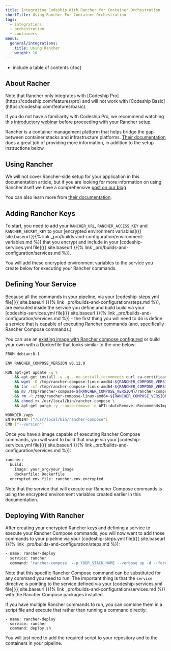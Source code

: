 ```yaml
---
title: Integrating Codeship With Rancher for Container Orchestration
shortTitle: Using Rancher For Container Orchestration
tags:
  - integrations
  - orchestration
  - containers
menus:
  general/integrations:
    title: Using Rancher
    weight: 10
---
```


* include a table of contents
{:toc}

## About Racher

<div class="info-block">
Note that Rancher only integrates with [Codeship Pro](https://codeship.com/features/pro) and will not work with [Codeship Basic](https://codeship.com/features/basic).

If you do not have a familiarity with Codeship Pro, we recommend watching this [introductory webinar](https://resources.codeship.com/webinars/env-parity-docker-codeship-jet) before proceeding with your Rancher setup.
</div>

Rancher is a container management platform that helps bridge the gap between container stacks and infrastructure platforms. [Their documentation](http://rancher.com/docs/) does a great job of providing more information, in addition to the setup instructions below.

## Using Rancher

We will not cover Rancher-side setup for your application in this documentation article, but if you are looking for more information on using Rancher itself we have a comprehensive [post on our blog](https://blog.codeship.com/deploying-rancher-using-codeship-pro/)

You can also learn more from [their documentation](http://rancher.com/docs/).

## Adding Rancher Keys

To start, you need to add your `RANCHER_URL`, `RANCHER_ACCESS_KEY` and `RANCHER_SECRET_KEY` to your [encrypted environment variables]({{ site.baseurl }}{% link _pro/builds-and-configuration/environment-variables.md %}) that you encrypt and include in your [codeship-services.yml file]({{ site.baseurl }}{% link _pro/builds-and-configuration/services.md %}).

You will add these encrypted environment variables to the service you create below for executing your Rancher commands.

## Defining Your Service

Because all the commands in your pipeline, via your [codeship-steps.yml file]({{ site.baseurl }}{% link _pro/builds-and-configuration/steps.md %}), are executed inside the service you define and build build via your [codeship-services.yml file]({{ site.baseurl }}{% link _pro/builds-and-configuration/services.md %}) - the first thing you will need to do is define a service that is capable of executing Rancher commands (and, specifically Rancher Compose commands.)

You can use an [existing image with Rancher compose configured](https://hub.docker.com/r/bfosberry/rancher-compose/) or build your own with a Dockerfile that looks similar to the one below:

```bash
FROM debian:8.1

ENV RANCHER_COMPOSE_VERSION v0.12.0

RUN apt-get update -q \
	&& apt-get install -y -q --no-install-recommends curl ca-certificates tar wget \
	&& wget -O /tmp/rancher-compose-linux-amd64-${RANCHER_COMPOSE_VERSION}.tar.gz "https://github.com/rancher/rancher-compose/releases/download/${RANCHER_COMPOSE_VERSION}/rancher-compose-linux-amd64-${RANCHER_COMPOSE_VERSION}.tar.gz" \
	&& tar -xf /tmp/rancher-compose-linux-amd64-${RANCHER_COMPOSE_VERSION}.tar.gz -C /tmp \
	&& mv /tmp/rancher-compose-${RANCHER_COMPOSE_VERSION}/rancher-compose /usr/local/bin/rancher-compose \
	&& rm -R /tmp/rancher-compose-linux-amd64-${RANCHER_COMPOSE_VERSION}.tar.gz /tmp/rancher-compose-${RANCHER_COMPOSE_VERSION}\
	&& chmod +x /usr/local/bin/rancher-compose \
	&& apt-get purge -y --auto-remove -o APT::AutoRemove::RecommendsImportant=false -o APT::AutoRemove::SuggestsImportant=false

WORKDIR /app
ENTRYPOINT ["/usr/local/bin/rancher-compose"]
CMD ["--version"]
```

Once you have a image capable of executing Rancher Compose commands, you will want to build that image via your [codeship-services.yml file]({{ site.baseurl }}{% link _pro/builds-and-configuration/services.md %}):

```bash
rancher:
  build:
    image: your_org/your_image
    dockerfile: Dockerfile
  encrypted_env_file: rancher.env.encrypted
```

Note that the service that will execute our Rancher Compose commands is using the encrypted environment variables created earlier in this documentation.

## Deploying With Rancher

After creating your encrypted Rancher keys and defining a service to execute your Rancher Compose commands, you will now want to add those commands to your pipeline via your [codeship-steps.yml file]({{ site.baseurl }}{% link _pro/builds-and-configuration/steps.md %}):


```bash
- name: rancher-deploy
  service: rancher
  command: "rancher-compose  --p YOUR_STACK_NAME --verbose up -d --force-upgrade --pull --confirm-upgrade YOUR_SERVICE_NAME"
 ```

 Note that this specific Rancher Compose command can be substituted for any command you need to run. The important thing is that the `service` directive is pointing to the service defined via your [codeship-services.yml file]({{ site.baseurl }}{% link _pro/builds-and-configuration/services.md %}) with the Rancher Compose packages installed.

 If you have multiple Rancher commands to run, you can combine them in a script file and execute that rather than running a command directly:

 ```
 - name: rancher-deploy
   service: rancher
   command: deploy.sh
 ```

 You will just need to add the required script to your repository and to the containers in your pipeline.

